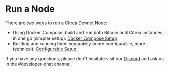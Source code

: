 # Run a Node

There are two ways to run a Citrea Devnet Node:
- Using Docker Compose, build and run both Bitcoin and Citrea instances in one go (simpler setup): [Docker Compose Setup](docker-compose-setup.md)
- Building and running them separately (more configurable, more technical): [Configurable Setup](configurable-setup.md)

If you have any questions, please don't hesitate visit our [Discord](https://discord.gg/invite/citrea) and ask us in the #developer-chat channel.
